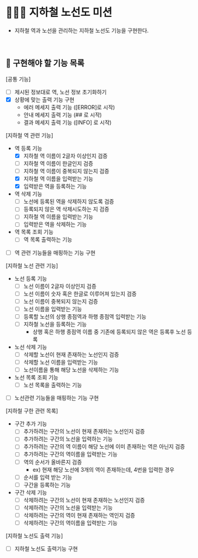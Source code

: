 # 👨🏻‍💻 지하철 노선도 미션
- 지하철 역과 노선을 관리하는 지하철 노선도 기능을 구현한다.

<br>

## 🍚 구현해야 할 기능 목록
[공통 기능]
- [ ] 제시된 정보대로 역, 노선 정보 초기화하기
- [x] 상황에 맞는 출력 기능 구현
    - 에러 메세지 출력 기능 ([ERROR]로 시작)
    - 안내 메세지 출력 기능 (## 로 시작)
    - 결과 메세지 출력 기능 ([INFO] 로 시작)

[지하철 역 관련 기능]
- 역 등록 기능
    - [x] 지하철 역 이름이 2글자 이상인지 검증
    - [ ] 지하철 역 이름이 한글인지 검증
    - [ ] 지하철 역 이름이 중복되지 않는지 검증
    - [x] 지하철 역 이름을 입력받는 기능
    - [x] 입력받은 역을 등록하는 기능
    
- 역 삭제 기능
    - [ ] 노선에 등록된 역을 삭제하지 않도록 검증
    - [ ] 등록되지 않은 역 삭제시도하는 지 검증
    - [ ] 지하철 역 이름을 입력받는 기능
    - [ ] 입력받은 역을 삭제하는 기능
    
- 역 목록 조회 기능
    - [ ] 역 목록 출력하는 기능
 
- [ ] 역 관련 기능들을 매핑하는 기능 구현

[지하철 노선 관련 기능]
- 노선 등록 기능
    - [ ] 노선 이름이 2글자 이상인지 검증
    - [ ] 노선 이름이 숫자 혹은 한글로 이루어져 있는지 검증
    - [ ] 노선 이름이 중복되지 않는지 검증
    - [ ] 노선 이름을 입력받는 기능
    - [ ] 등록할 노선의 상행 종점역과 하행 종점역 입력받는 기능
    - [ ] 지하철 노선을 등록하는 기능
        - 상행 혹은 하행 종점역 이름 중 기존에 등록되지 않은 역은 등록후 노선 등록

- 노선 삭제 기능
    - [ ] 삭제할 노선이 현재 존재하는 노선인지 검증
    - [ ] 삭제할 노선 이름을 입력받는 기능
    - [ ] 노선이름을 통해 해당 노선을 삭제하는 기능
 
- 노선 목록 조회 기능
    - [ ] 노선 목록을 출력하는 기능

- [ ] 노선관련 기능들을 매핑하는 기능 구현
    
[지하철 구한 관련 목록]
- 구간 추가 기능
    - [ ] 추가하려는 구간의 노선이 현재 존재하는 노선인지 검증
    - [ ] 추가하려는 구간의 노선을 입력하는 기능
    - [ ] 추가하려는 구간의 역 이름이 해당 노선에 이미 존재하는 역은 아닌지 검증
    - [ ] 추가하려는 구간의 역이름을 입력받는 기능
    - [ ] 역의 순서가 올바른지 검증
        - ex) 현재 해당 노선에 3개의 역이 존재하는데, 4번을 입력한 경우
    - [ ] 순서를 입력 받는 기능
    - [ ] 구간을 등록하는 기능

- 구간 삭제 기능
    - [ ] 삭제하려는 구간의 노선이 현재 존재하는 노선인지 검증
    - [ ] 삭제하려는 구간의 노선을 입력받는 기능
    - [ ] 삭제하려는 구간의 역이 현재 존재하는 역인지 검증
    - [ ] 삭제하려는 구간의 역이름을 입력받는 기능
    
[지하철 노선도 출력 기능]
- [ ] 지하철 노선도 출력기능 구현

